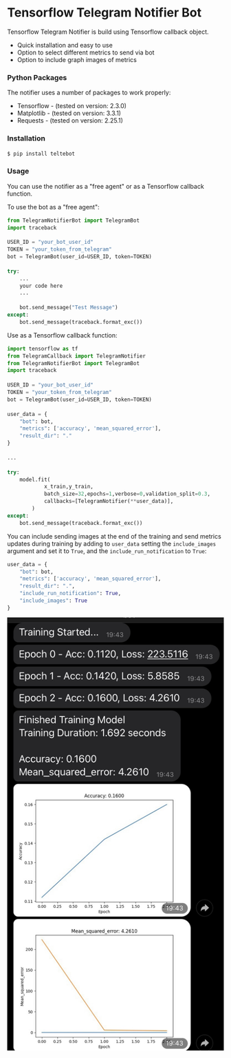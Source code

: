 # Tensorflow Telegram Notifier Bot

Tensorflow Telegram Notifier is build using Tensorflow callback object.

  - Quick installation and easy to use
  - Option to select different metrics to send via bot
  - Option to include graph images of metrics

### Python Packages

The notifier uses a number of packages to work properly:

* Tensorflow - (tested on version: 2.3.0)
* Matplotlib - (tested on version: 3.3.1)
* Requests - (tested on version: 2.25.1)


### Installation
```sh
$ pip install teltebot
```
### Usage

You can use the notifier as a "free agent" or as a Tensorflow callback function.

To use the bot as a "free agent":
```python
from TelegramNotifierBot import TelegramBot
import traceback

USER_ID = "your_bot_user_id"
TOKEN = "your_token_from_telegram"
bot = TelegramBot(user_id=USER_ID, token=TOKEN)

try:
    ...
    your code here
    ...

    bot.send_message("Test Message")
except:
    bot.send_message(traceback.format_exc())
```

Use as a Tensorflow callback function:
```python
import tensorflow as tf
from TelegramCallback import TelegramNotifier
from TelegramNotifierBot import TelegramBot
import traceback

USER_ID = "your_bot_user_id"
TOKEN = "your_token_from_telegram"
bot = TelegramBot(user_id=USER_ID, token=TOKEN)

user_data = {
    "bot": bot,
    "metrics": ['accuracy', 'mean_squared_error'],
    "result_dir": "."
}

...

try:
    model.fit(
            x_train,y_train,
            batch_size=32,epochs=1,verbose=0,validation_split=0.3,
            callbacks=[TelegramNotifier(**user_data)],
        )
except:
    bot.send_message(traceback.format_exc())

```
You can include sending images at the end of the training and send metrics updates during training by adding to `user_data` setting the `include_images` argument and set it to `True`, and the `include_run_notification` to `True`:

```python
user_data = {
    "bot": bot,
    "metrics": ['accuracy', 'mean_squared_error'],
    "result_dir": ".",
    "include_run_notification": True,
    "include_images": True
}
```

<img src="screenshot.jpg">
